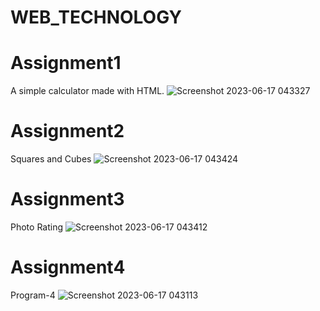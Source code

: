 # WEB_TECHNOLOGY

# Assignment1 
A simple calculator made with HTML.
![Screenshot 2023-06-17 043327](https://github.com/Kulkarniseema/WEB_TECHNOLOGY/assets/121326218/3fc1f03a-cf02-4571-b704-bad369cf0b21)


# Assignment2
Squares and Cubes
![Screenshot 2023-06-17 043424](https://github.com/Kulkarniseema/WEB_TECHNOLOGY/assets/121326218/8405d092-a4b9-4459-bdc8-5fb976d50411)

# Assignment3
Photo Rating
![Screenshot 2023-06-17 043412](https://github.com/Kulkarniseema/WEB_TECHNOLOGY/assets/121326218/c0bb69d9-6365-469f-aab8-0ebf7e1db813)

# Assignment4
Program-4
![Screenshot 2023-06-17 043113](https://github.com/Kulkarniseema/WEB_TECHNOLOGY/assets/121326218/72f4f805-abfd-449e-bee1-19c024654de8)

